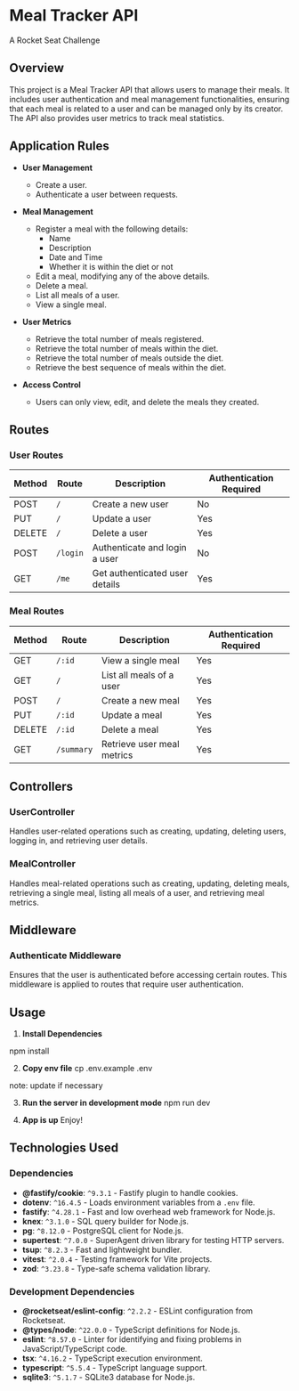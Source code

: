# Meal Tracker API
A Rocket Seat Challenge

## Overview

This project is a Meal Tracker API that allows users to manage their meals. It includes user authentication and meal management functionalities, ensuring that each meal is related to a user and can be managed only by its creator. The API also provides user metrics to track meal statistics.

## Application Rules

- **User Management**
  - Create a user.
  - Authenticate a user between requests.
  
- **Meal Management**
  - Register a meal with the following details:
    - Name
    - Description
    - Date and Time
    - Whether it is within the diet or not
  - Edit a meal, modifying any of the above details.
  - Delete a meal.
  - List all meals of a user.
  - View a single meal.
  
- **User Metrics**
  - Retrieve the total number of meals registered.
  - Retrieve the total number of meals within the diet.
  - Retrieve the total number of meals outside the diet.
  - Retrieve the best sequence of meals within the diet.

- **Access Control**
  - Users can only view, edit, and delete the meals they created.

## Routes

### User Routes

| Method | Route        | Description                     | Authentication Required |
| ------ | ------------ | ------------------------------- | ----------------------- |
| POST   | `/`          | Create a new user               | No                      |
| PUT    | `/`          | Update a user                   | Yes                     |
| DELETE | `/`          | Delete a user                   | Yes                     |
| POST   | `/login`     | Authenticate and login a user   | No                      |
| GET    | `/me`        | Get authenticated user details  | Yes                     |

### Meal Routes

| Method | Route           | Description                    | Authentication Required |
| ------ | --------------- | ------------------------------ | ----------------------- |
| GET    | `/:id`          | View a single meal             | Yes                     |
| GET    | `/`             | List all meals of a user       | Yes                     |
| POST   | `/`             | Create a new meal              | Yes                     |
| PUT    | `/:id`          | Update a meal                  | Yes                     |
| DELETE | `/:id`          | Delete a meal                  | Yes                     |
| GET    | `/summary`      | Retrieve user meal metrics     | Yes                     |

## Controllers

### UserController

Handles user-related operations such as creating, updating, deleting users, logging in, and retrieving user details.

### MealController

Handles meal-related operations such as creating, updating, deleting meals, retrieving a single meal, listing all meals of a user, and retrieving meal metrics.

## Middleware

### Authenticate Middleware

Ensures that the user is authenticated before accessing certain routes. This middleware is applied to routes that require user authentication.

## Usage

1. **Install Dependencies**

npm install

2. **Copy env file**
cp .env.example .env

note: update if necessary

3. **Run the server in development mode**
npm run dev

4. **App is up**
Enjoy!

## Technologies Used

### Dependencies

- **@fastify/cookie**: `^9.3.1` - Fastify plugin to handle cookies.
- **dotenv**: `^16.4.5` - Loads environment variables from a `.env` file.
- **fastify**: `^4.28.1` - Fast and low overhead web framework for Node.js.
- **knex**: `^3.1.0` - SQL query builder for Node.js.
- **pg**: `^8.12.0` - PostgreSQL client for Node.js.
- **supertest**: `^7.0.0` - SuperAgent driven library for testing HTTP servers.
- **tsup**: `^8.2.3` - Fast and lightweight bundler.
- **vitest**: `^2.0.4` - Testing framework for Vite projects.
- **zod**: `^3.23.8` - Type-safe schema validation library.

### Development Dependencies

- **@rocketseat/eslint-config**: `^2.2.2` - ESLint configuration from Rocketseat.
- **@types/node**: `^22.0.0` - TypeScript definitions for Node.js.
- **eslint**: `^8.57.0` - Linter for identifying and fixing problems in JavaScript/TypeScript code.
- **tsx**: `^4.16.2` - TypeScript execution environment.
- **typescript**: `^5.5.4` - TypeScript language support.
- **sqlite3**: `^5.1.7` - SQLite3 database for Node.js.
